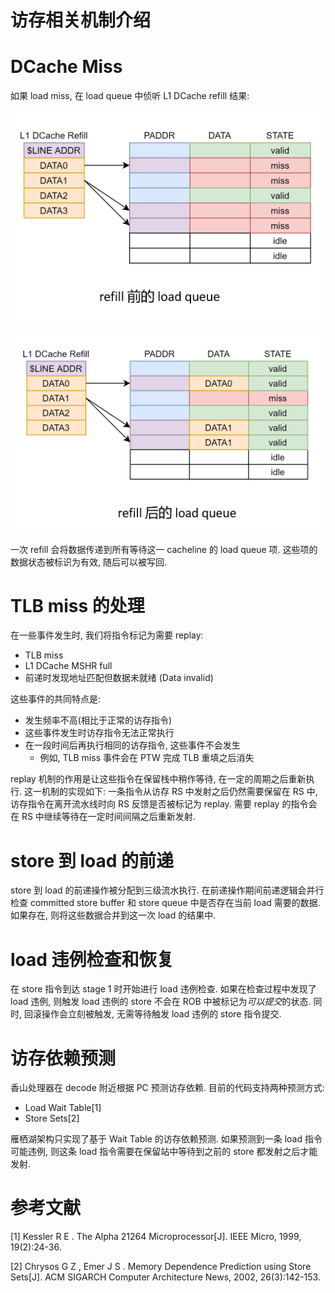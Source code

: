 访存相关机制介绍
===========

# DCache Miss

如果 load miss, 在 load queue 中侦听 L1 DCache refill 结果:

![before-refill](../images/before-refill.png)  

![after-refill](../images/after-refill.png)  

一次 refill 会将数据传递到所有等待这一 cacheline 的 load queue 项. 这些项的数据状态被标识为有效, 随后可以被写回.

# TLB miss 的处理

在一些事件发生时, 我们将指令标记为需要 replay:

* TLB miss
* L1 DCache MSHR full
* 前递时发现地址匹配但数据未就绪 (Data invalid)

这些事件的共同特点是:
* 发生频率不高(相比于正常的访存指令)
* 这些事件发生时访存指令无法正常执行 
* 在一段时间后再执行相同的访存指令, 这些事件不会发生
    * 例如, TLB miss 事件会在 PTW 完成 TLB 重填之后消失

replay 机制的作用是让这些指令在保留栈中稍作等待, 在一定的周期之后重新执行. 这一机制的实现如下: 一条指令从访存 RS 中发射之后仍然需要保留在 RS 中, 访存指令在离开流水线时向 RS 反馈是否被标记为 replay. 需要 replay 的指令会在 RS 中继续等待在一定时间间隔之后重新发射.

# store 到 load 的前递

store 到 load 的前递操作被分配到三级流水执行. 在前递操作期间前递逻辑会并行检查 committed store buffer 和 store queue 中是否存在当前 load 需要的数据. 如果存在, 则将这些数据合并到这一次 load 的结果中. 

<!-- 特殊地: 如果 DCache miss, 保留 forward 结果 -->

# load 违例检查和恢复

在 store 指令到达 stage 1 时开始进行 load 违例检查. 如果在检查过程中发现了 load 违例, 则触发 load 违例的 store 不会在 ROB 中被标记为*可以提交*的状态. 同时, 回滚操作会立刻被触发, 无需等待触发 load 违例的 store 指令提交.

# 访存依赖预测

香山处理器在 decode 附近根据 PC 预测访存依赖. 目前的代码支持两种预测方式: 

* Load Wait Table[1]
* Store Sets[2]

雁栖湖架构只实现了基于 Wait Table 的访存依赖预测. 如果预测到一条 load 指令可能违例, 则这条 load 指令需要在保留站中等待到之前的 store 都发射之后才能发射.

# 参考文献

[1] Kessler R E . The Alpha 21264 Microprocessor[J]. IEEE Micro, 1999, 19(2):24-36.

[2] Chrysos G Z ,  Emer J S . Memory Dependence Prediction using Store Sets[J]. ACM SIGARCH Computer Architecture News, 2002, 26(3):142-153.



